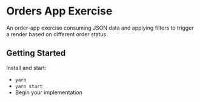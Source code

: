 # Orders App Exercise

An order-app exercise consuming JSON data and applying filters to trigger a render based on different order status.

## Getting Started

Install and start:

- `yarn`
- `yarn start`
- Begin your implementation

#
